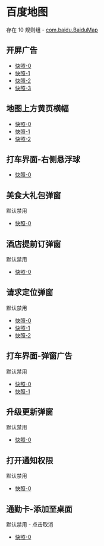 # 百度地图

存在 10 规则组 - [com.baidu.BaiduMap](/src/apps/com.baidu.BaiduMap.ts)

## 开屏广告

- [快照-0](https://i.gkd.li/import/12924598)
- [快照-1](https://i.gkd.li/import/12909174)
- [快照-2](https://i.gkd.li/import/12909201)
- [快照-3](https://i.gkd.li/import/13074377)

## 地图上方黄页横幅

- [快照-0](https://i.gkd.li/import/12642301)
- [快照-1](https://i.gkd.li/import/12801465)
- [快照-2](https://i.gkd.li/import/12909281)

## 打车界面-右侧悬浮球

- [快照-0](https://i.gkd.li/import/12642307)

## 美食大礼包弹窗

默认禁用

- [快照-0](https://i.gkd.li/import/12642310)

## 酒店提前订弹窗

默认禁用

- [快照-0](https://i.gkd.li/import/12642319)

## 请求定位弹窗

默认禁用

- [快照-0](https://i.gkd.li/import/12660884)
- [快照-1](https://i.gkd.li/import/12660883)
- [快照-2](https://i.gkd.li/import/12909299)

## 打车界面-弹窗广告

默认禁用

- [快照-0](https://i.gkd.li/import/12909300)
- [快照-1](https://i.gkd.li/import/12930699)

## 升级更新弹窗

默认禁用

- [快照-0](https://i.gkd.li/import/12909385)

## 打开通知权限

默认禁用

- [快照-0](https://i.gkd.li/import/13258995)

## 通勤卡-添加至桌面

默认禁用 - 点击取消

- [快照-0](https://i.gkd.li/import/13439258)

